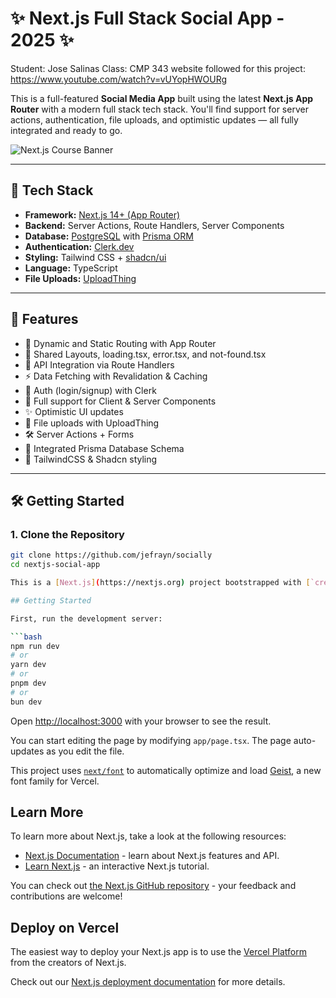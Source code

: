 # ✨ Next.js Full Stack Social App - 2025 ✨
Student: Jose Salinas
Class: CMP 343
website followed for this project: https://www.youtube.com/watch?v=vUYopHWOURg

This is a full-featured **Social Media App** built using the latest **Next.js App Router** with a modern full stack tech stack. You'll find support for server actions, authentication, file uploads, and optimistic updates — all fully integrated and ready to go.

![Next.js Course Banner](./banner.png) <!-- Replace with actual image path if needed -->

---

## 🚀 Tech Stack

- **Framework:** [Next.js 14+ (App Router)](https://nextjs.org/)
- **Backend:** Server Actions, Route Handlers, Server Components
- **Database:** [PostgreSQL](https://www.postgresql.org/) with [Prisma ORM](https://www.prisma.io/)
- **Authentication:** [Clerk.dev](https://clerk.dev)
- **Styling:** Tailwind CSS + [shadcn/ui](https://ui.shadcn.com)
- **Language:** TypeScript
- **File Uploads:** [UploadThing](https://uploadthing.com)

---

## 🔧 Features

- 📁 Dynamic and Static Routing with App Router
- 🧱 Shared Layouts, loading.tsx, error.tsx, and not-found.tsx
- 🔄 API Integration via Route Handlers
- ⚡ Data Fetching with Revalidation & Caching
- 🔐 Auth (login/signup) with Clerk
- 🧩 Full support for Client & Server Components
- ✨ Optimistic UI updates
- 💾 File uploads with UploadThing
- 🛠️ Server Actions + Forms
- 🧬 Integrated Prisma Database Schema
- 🎨 TailwindCSS & Shadcn styling

---

## 🛠️ Getting Started

### 1. Clone the Repository

```bash
git clone https://github.com/jefrayn/socially
cd nextjs-social-app

This is a [Next.js](https://nextjs.org) project bootstrapped with [`create-next-app`](https://nextjs.org/docs/app/api-reference/cli/create-next-app).

## Getting Started

First, run the development server:

```bash
npm run dev
# or
yarn dev
# or
pnpm dev
# or
bun dev
```

Open [http://localhost:3000](http://localhost:3000) with your browser to see the result.

You can start editing the page by modifying `app/page.tsx`. The page auto-updates as you edit the file.

This project uses [`next/font`](https://nextjs.org/docs/app/building-your-application/optimizing/fonts) to automatically optimize and load [Geist](https://vercel.com/font), a new font family for Vercel.

## Learn More

To learn more about Next.js, take a look at the following resources:

- [Next.js Documentation](https://nextjs.org/docs) - learn about Next.js features and API.
- [Learn Next.js](https://nextjs.org/learn) - an interactive Next.js tutorial.

You can check out [the Next.js GitHub repository](https://github.com/vercel/next.js) - your feedback and contributions are welcome!

## Deploy on Vercel

The easiest way to deploy your Next.js app is to use the [Vercel Platform](https://vercel.com/new?utm_medium=default-template&filter=next.js&utm_source=create-next-app&utm_campaign=create-next-app-readme) from the creators of Next.js.

Check out our [Next.js deployment documentation](https://nextjs.org/docs/app/building-your-application/deploying) for more details.
